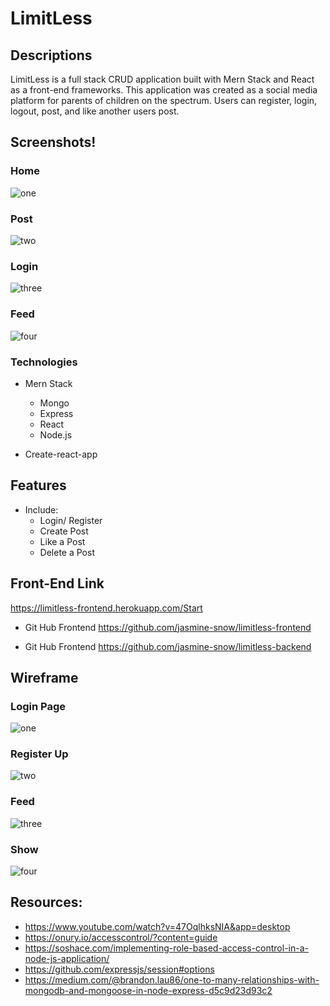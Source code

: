 # LimitLess

## Descriptions
LimitLess is a full stack CRUD application built with Mern Stack and React as a front-end frameworks. This application was created as a social media platform for parents of children on the spectrum. Users can register, login, logout, post, and like another users post.



## Screenshots!

### Home
![one](./img/screenshots/1.png)

### Post
![two](./img/screenshots/2.png)

### Login
![three](./img/screenshots/3.png)

### Feed
![four](./img/screenshots/4.png)


### Technologies

* Mern Stack
  * Mongo
  * Express
  * React
  * Node.js

* Create-react-app

## Features
* Include:
  * Login/ Register
  * Create Post
  * Like a Post
  * Delete a Post


## Front-End Link

https://limitless-frontend.herokuapp.com/Start

* Git Hub Frontend
https://github.com/jasmine-snow/limitless-frontend

* Git Hub Frontend
https://github.com/jasmine-snow/limitless-backend



##  Wireframe


### Login Page
![one](./img/wireframes/1.png)

### Register Up
![two](./img/wireframes/2.png)

### Feed
![three](./img/wireframes/3.png)

### Show
![four](./img/wireframes/4.png)





## Resources:
  * https://www.youtube.com/watch?v=47OqlhksNIA&app=desktop
  * https://onury.io/accesscontrol/?content=guide
  * https://soshace.com/implementing-role-based-access-control-in-a-node-js-application/
  * https://github.com/expressjs/session#options
  * https://medium.com/@brandon.lau86/one-to-many-relationships-with-mongodb-and-mongoose-in-node-express-d5c9d23d93c2
